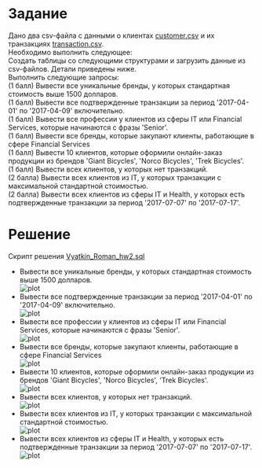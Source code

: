 # Задание
Дано два csv-файла с данными о клиентах [customer.csv](https://github.com/Niktyav/mipt_ds_sspd/tree/main/HW2/customer.csv) и их транзакциях [transaction.csv](https://github.com/Niktyav/mipt_ds_sspd/tree/main/HW2/transaction.csv).  
Необходимо выполнить следующее:  
Создать таблицы со следующими структурами и загрузить данные из csv-файлов. Детали приведены ниже.  
Выполнить следующие запросы:  
(1 балл) Вывести все уникальные бренды, у которых стандартная стоимость выше 1500 долларов.  
(1 балл) Вывести все подтвержденные транзакции за период '2017-04-01' по '2017-04-09' включительно.  
(1 балл) Вывести все профессии у клиентов из сферы IT или Financial Services, которые начинаются с фразы 'Senior'.  
(1 балл) Вывести все бренды, которые закупают клиенты, работающие в сфере Financial Services  
(1 балл) Вывести 10 клиентов, которые оформили онлайн-заказ продукции из брендов 'Giant Bicycles', 'Norco Bicycles', 'Trek Bicycles'.  
(1 балл) Вывести всех клиентов, у которых нет транзакций.  
(2 балла) Вывести всех клиентов из IT, у которых транзакции с максимальной стандартной стоимостью.  
(2 балла) Вывести всех клиентов из сферы IT и Health, у которых есть подтвержденные транзакции за период '2017-07-07' по '2017-07-17'.  

# Решение

Скрипт решения [Vyatkin_Roman_hw2.sql](https://github.com/Niktyav/mipt_ds_sspd/tree/main/HW2/Vyatkin_Roman_hw2.sql)  
* Вывести все уникальные бренды, у которых стандартная стоимость выше 1500 долларов.  
![plot]('https://github.com/Niktyav/mipt_ds_sspd/tree/main/HW2/unique_brand.JPG)  
* Вывести все подтвержденные транзакции за период '2017-04-01' по '2017-04-09' включительно.  
![plot](https://github.com/Niktyav/mipt_ds_sspd/tree/main/HW2/approved_betwen_date.JPG)  
* Вывести все профессии у клиентов из сферы IT или Financial Services, которые начинаются с фразы 'Senior'.  
![plot](https://github.com/Niktyav/mipt_ds_sspd/tree/main/HW2/seniors.JPG)   
* Вывести все бренды, которые закупают клиенты, работающие в сфере Financial Services  
![plot](https://github.com/Niktyav/mipt_ds_sspd/tree/main/HW2/financial_brand.JPG)  
* Вывести 10 клиентов, которые оформили онлайн-заказ продукции из брендов 'Giant Bicycles', 'Norco Bicycles', 'Trek Bicycles'.  
![plot](https://github.com/Niktyav/mipt_ds_sspd/tree/main/HW2/ten_online.JPG)  
* Вывести всех клиентов, у которых нет транзакций.  
![plot](https://github.com/Niktyav/mipt_ds_sspd/tree/main/HW2/without_transaction.JPG)  
* Вывести всех клиентов из IT, у которых транзакции с максимальной стандартной стоимостью.  
![plot](https://github.com/Niktyav/mipt_ds_sspd/tree/main/HW2/IT_max_cost_trans.JPG)  
* Вывести всех клиентов из сферы IT и Health, у которых есть подтвержденные транзакции за период '2017-07-07' по '2017-07-17'.  
![plot](https://github.com/Niktyav/mipt_ds_sspd/tree/main/HW2/IT_health_with_transaction.JPG)  





       



    




